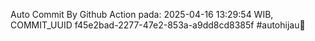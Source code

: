 Auto Commit By Github Action pada: 2025-04-16 13:29:54 WIB, COMMIT_UUID f45e2bad-2277-47e2-853a-a9dd8cd8385f #autohijau🗿

